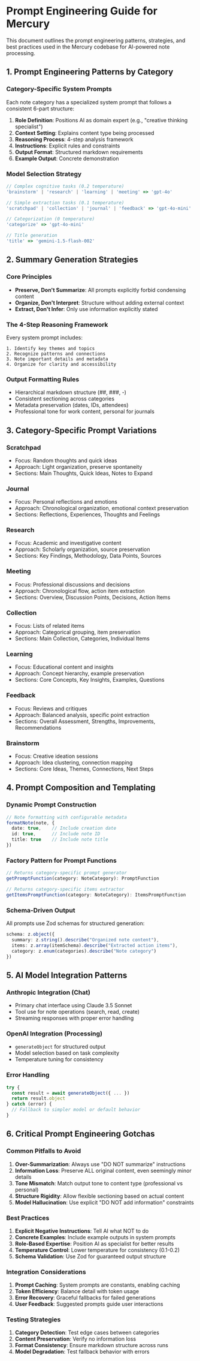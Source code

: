 # Prompt Engineering Guide for Mercury

This document outlines the prompt engineering patterns, strategies, and best practices used in the Mercury codebase for AI-powered note processing.

## 1. Prompt Engineering Patterns by Category

### Category-Specific System Prompts
Each note category has a specialized system prompt that follows a consistent 6-part structure:

1. **Role Definition**: Positions AI as domain expert (e.g., "creative thinking specialist")
2. **Context Setting**: Explains content type being processed
3. **Reasoning Process**: 4-step analysis framework
4. **Instructions**: Explicit rules and constraints
5. **Output Format**: Structured markdown requirements
6. **Example Output**: Concrete demonstration

### Model Selection Strategy
```typescript
// Complex cognitive tasks (0.2 temperature)
'brainstorm' | 'research' | 'learning' | 'meeting' => 'gpt-4o'

// Simple extraction tasks (0.1 temperature)
'scratchpad' | 'collection' | 'journal' | 'feedback' => 'gpt-4o-mini'

// Categorization (0 temperature)
'categorize' => 'gpt-4o-mini'

// Title generation
'title' => 'gemini-1.5-flash-002'
```

## 2. Summary Generation Strategies

### Core Principles
- **Preserve, Don't Summarize**: All prompts explicitly forbid condensing content
- **Organize, Don't Interpret**: Structure without adding external context
- **Extract, Don't Infer**: Only use information explicitly stated

### The 4-Step Reasoning Framework
Every system prompt includes:
```
1. Identify key themes and topics
2. Recognize patterns and connections
3. Note important details and metadata
4. Organize for clarity and accessibility
```

### Output Formatting Rules
- Hierarchical markdown structure (##, ###, -)
- Consistent sectioning across categories
- Metadata preservation (dates, IDs, attendees)
- Professional tone for work content, personal for journals

## 3. Category-Specific Prompt Variations

### Scratchpad
- Focus: Random thoughts and quick ideas
- Approach: Light organization, preserve spontaneity
- Sections: Main Thoughts, Quick Ideas, Notes to Expand

### Journal
- Focus: Personal reflections and emotions
- Approach: Chronological organization, emotional context preservation
- Sections: Reflections, Experiences, Thoughts and Feelings

### Research
- Focus: Academic and investigative content
- Approach: Scholarly organization, source preservation
- Sections: Key Findings, Methodology, Data Points, Sources

### Meeting
- Focus: Professional discussions and decisions
- Approach: Chronological flow, action item extraction
- Sections: Overview, Discussion Points, Decisions, Action Items

### Collection
- Focus: Lists of related items
- Approach: Categorical grouping, item preservation
- Sections: Main Collection, Categories, Individual Items

### Learning
- Focus: Educational content and insights
- Approach: Concept hierarchy, example preservation
- Sections: Core Concepts, Key Insights, Examples, Questions

### Feedback
- Focus: Reviews and critiques
- Approach: Balanced analysis, specific point extraction
- Sections: Overall Assessment, Strengths, Improvements, Recommendations

### Brainstorm
- Focus: Creative ideation sessions
- Approach: Idea clustering, connection mapping
- Sections: Core Ideas, Themes, Connections, Next Steps

## 4. Prompt Composition and Templating

### Dynamic Prompt Construction
```typescript
// Note formatting with configurable metadata
formatNote(note, { 
  date: true,    // Include creation date
  id: true,      // Include note ID
  title: true    // Include note title
})
```

### Factory Pattern for Prompt Functions
```typescript
// Returns category-specific prompt generator
getPromptFunction(category: NoteCategory): PromptFunction

// Returns category-specific items extractor
getItemsPromptFunction(category: NoteCategory): ItemsPromptFunction
```

### Schema-Driven Output
All prompts use Zod schemas for structured generation:
```typescript
schema: z.object({
  summary: z.string().describe("Organized note content"),
  items: z.array(itemSchema).describe("Extracted action items"),
  category: z.enum(categories).describe("Note category")
})
```

## 5. AI Model Integration Patterns

### Anthropic Integration (Chat)
- Primary chat interface using Claude 3.5 Sonnet
- Tool use for note operations (search, read, create)
- Streaming responses with proper error handling

### OpenAI Integration (Processing)
- `generateObject` for structured output
- Model selection based on task complexity
- Temperature tuning for consistency

### Error Handling
```typescript
try {
  const result = await generateObject({ ... })
  return result.object
} catch (error) {
  // Fallback to simpler model or default behavior
}
```

## 6. Critical Prompt Engineering Gotchas

### Common Pitfalls to Avoid

1. **Over-Summarization**: Always use "DO NOT summarize" instructions
2. **Information Loss**: Preserve ALL original content, even seemingly minor details
3. **Tone Mismatch**: Match output tone to content type (professional vs personal)
4. **Structure Rigidity**: Allow flexible sectioning based on actual content
5. **Model Hallucination**: Use explicit "DO NOT add information" constraints

### Best Practices

1. **Explicit Negative Instructions**: Tell AI what NOT to do
2. **Concrete Examples**: Include example outputs in system prompts
3. **Role-Based Expertise**: Position AI as specialist for better results
4. **Temperature Control**: Lower temperature for consistency (0.1-0.2)
5. **Schema Validation**: Use Zod for guaranteed output structure

### Integration Considerations

1. **Prompt Caching**: System prompts are constants, enabling caching
2. **Token Efficiency**: Balance detail with token usage
3. **Error Recovery**: Graceful fallbacks for failed generations
4. **User Feedback**: Suggested prompts guide user interactions

### Testing Strategies

1. **Category Detection**: Test edge cases between categories
2. **Content Preservation**: Verify no information loss
3. **Format Consistency**: Ensure markdown structure across runs
4. **Model Degradation**: Test fallback behavior with errors